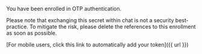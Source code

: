 You have been enrolled in OTP authentication.

Please note that exchanging this secret within chat is not a security best-practice. To mitigate the risk, please delete the references to this enrollment as soon as possible. 

[For mobile users, click this link to automatically add your token]({{ url }})